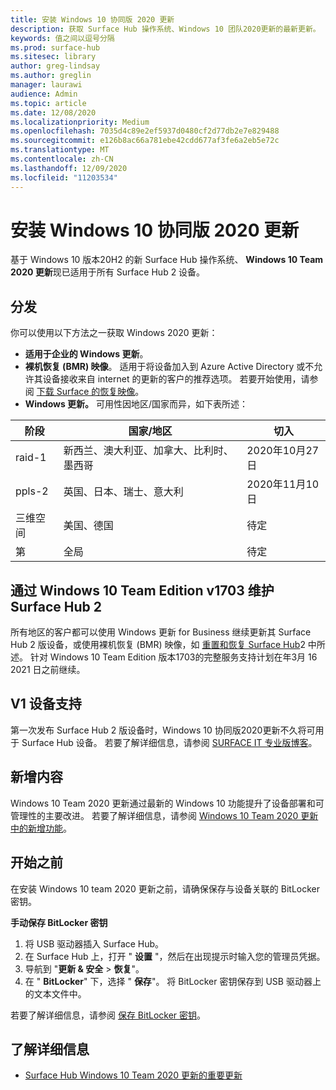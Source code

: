 ```yaml
---
title: 安装 Windows 10 协同版 2020 更新
description: 获取 Surface Hub 操作系统、Windows 10 团队2020更新的最新更新。
keywords: 值之间以逗号分隔
ms.prod: surface-hub
ms.sitesec: library
author: greg-lindsay
ms.author: greglin
manager: laurawi
audience: Admin
ms.topic: article
ms.date: 12/08/2020
ms.localizationpriority: Medium
ms.openlocfilehash: 7035d4c89e2ef5937d0480cf2d77db2e7e829488
ms.sourcegitcommit: e126b8ac66a781ebe42cdd677af3fe6a2eb5e72c
ms.translationtype: MT
ms.contentlocale: zh-CN
ms.lasthandoff: 12/09/2020
ms.locfileid: "11203534"
---
```

# 安装 Windows 10 协同版 2020 更新 

基于 Windows 10 版本20H2 的新 Surface Hub 操作系统、 **Windows 10 Team 2020 更新**现已适用于所有 Surface Hub 2 设备。  

## 分发

你可以使用以下方法之一获取 Windows 2020 更新：

- **适用于企业的 Windows 更新**。
- **裸机恢复 (BMR) 映像**。 适用于将设备加入到 Azure Active Directory 或不允许其设备接收来自 internet 的更新的客户的推荐选项。 若要开始使用，请参阅 [下载 Surface 的恢复映像](https://support.microsoft.com/surfacerecoveryimage)。
- **Windows 更新。** 可用性因地区/国家而异，如下表所述：

| 阶段 | 国家/地区                         | 切入          |
| ----- | -------------------------------------- | ----------------- |
| raid-1     | 新西兰、澳大利亚、加拿大、比利时、墨西哥 | 2020年10月27日  |
| ppls-2     | 英国、日本、瑞士、意大利          | 2020年11月10日 |
| 三维空间     | 美国、德国                            | 待定 |
| 第     | 全局                                 | 待定  |

## 通过 Windows 10 Team Edition v1703 维护 Surface Hub 2 

所有地区的客户都可以使用 Windows 更新 for Business 继续更新其 Surface Hub 2 版设备，或使用裸机恢复 (BMR) 映像，如 [重置和恢复 Surface Hub](surface-hub-2s-recover-reset.md)2 中所述。 针对 Windows 10 Team Edition 版本1703的完整服务支持计划在年3月 16 2021 日之前继续。


## V1 设备支持 

第一次发布 Surface Hub 2 版设备时，Windows 10 协同版2020更新不久将可用于 Surface Hub 设备。 若要了解详细信息，请参阅 [SURFACE IT 专业版博客](https://techcommunity.microsoft.com/t5/surface-it-pro-blog/surface-hub-windows-10-team-2020-update-available-october-27/ba-p/1810739)。
 
## 新增内容

Windows 10 Team 2020 更新通过最新的 Windows 10 功能提升了设备部署和可管理性的主要改进。 若要了解详细信息，请参阅 [Windows 10 Team 2020 更新中的新增功能](surface-hub-2020-update-whats-new.md)。
 
## 开始之前

在安装 Windows 10 team 2020 更新之前，请确保保存与设备关联的 BitLocker 密钥。 

**手动保存 BitLocker 密钥**

1. 将 USB 驱动器插入 Surface Hub。
2. 在 Surface Hub 上，打开 " **设置** "，然后在出现提示时输入您的管理员凭据。
3. 导航到 "**更新 & 安全**  >  **恢复**"。
4. 在 " **BitLocker**" 下，选择 " **保存**"。 将 BitLocker 密钥保存到 USB 驱动器上的文本文件中。

若要了解详细信息，请参阅 [保存 BitLocker 密钥](save-bitlocker-key-surface-hub.md)。

## 了解详细信息

- [Surface Hub Windows 10 Team 2020 更新的重要更新](https://techcommunity.microsoft.com/t5/surface-it-pro-blog/important-updates-on-the-surface-hub-windows-10-team-2020-update/ba-p/1960897)
